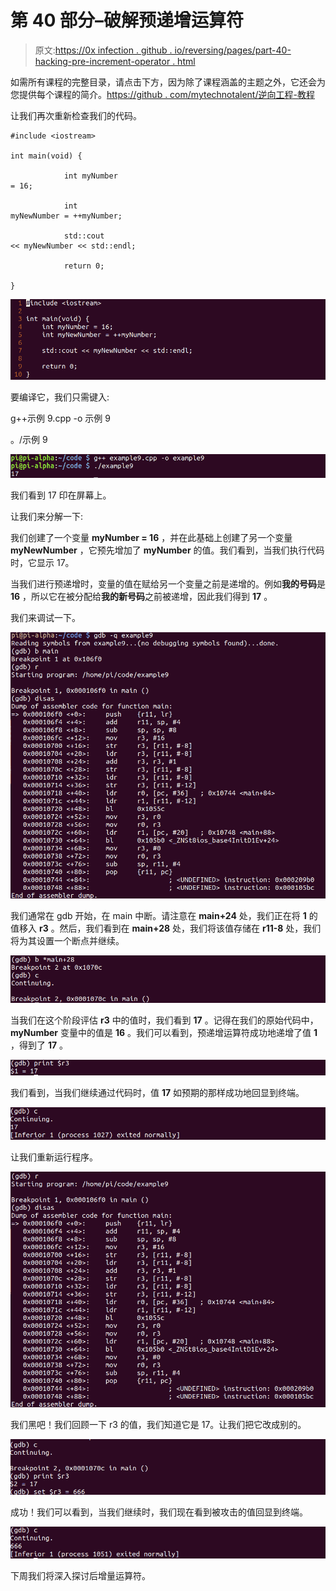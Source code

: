 # 第 40 部分–破解预递增运算符

> 原文:[https://0x infection . github . io/reversing/pages/part-40-hacking-pre-increment-operator . html](https://0xinfection.github.io/reversing/pages/part-40-hacking-pre-increment-operator.html)

如需所有课程的完整目录，请点击下方，因为除了课程涵盖的主题之外，它还会为您提供每个课程的简介。[https://github . com/mytechnotalent/逆向工程-教程](https://github.com/mytechnotalent/Reverse-Engineering-Tutorial)

让我们再次重新检查我们的代码。

```
#include <iostream>

int main(void) {

            int myNumber
= 16;

            int
myNewNumber = ++myNumber;

            std::cout
<< myNewNumber << std::endl;

            return 0;

}

```

![](img/2110bc1e6e56d95b5afbb1c6747748c0.png)

要编译它，我们只需键入:

g++示例 9.cpp -o 示例 9

。/示例 9

![](img/8566c6fe8bdbf37a3d6152342f0ad60c.png)

我们看到 17 印在屏幕上。

让我们来分解一下:

我们创建了一个变量 **myNumber = 16** ，并在此基础上创建了另一个变量 **myNewNumber** ，它预先增加了 **myNumber** 的值。我们看到，当我们执行代码时，它显示 17。

当我们进行预递增时，变量的值在赋给另一个变量之前是递增的。例如**我的号码**是 **16** ，所以它在被分配给**我的新号码**之前被递增，因此我们得到 **17** 。

我们来调试一下。

![](img/217867c14477f046e7a6cf7f184eda73.png)

我们通常在 gdb 开始，在 main 中断。请注意在 **main+24** 处，我们正在将 **1** 的值移入 **r3** 。然后，我们看到在 **main+28** 处，我们将该值存储在 **r11-8** 处，我们将为其设置一个断点并继续。

![](img/a0df3d59966d4c24c54e317948b39a60.png)

当我们在这个阶段评估 **r3** 中的值时，我们看到 **17** 。记得在我们的原始代码中， **myNumber** 变量中的值是 **16** 。我们可以看到，预递增运算符成功地递增了值 **1** ，得到了 **17** 。

![](img/aa940ff9bf812d3dac9643aa27c95d63.png)

我们看到，当我们继续通过代码时，值 **17** 如预期的那样成功地回显到终端。

![](img/4b65dc1a756c08fbedf7b3ea68f703e0.png)

让我们重新运行程序。

![](img/a2711c595e6b210986018bd6e94f4dd4.png)

我们黑吧！我们回顾一下 r3 的值，我们知道它是 17。让我们把它改成别的。

![](img/cedbd67cc04d56499fb15ef9a567788d.png)

成功！我们可以看到，当我们继续时，我们现在看到被攻击的值回显到终端。

![](img/a0e0f10da07326d44e476f2f1d826933.png)

下周我们将深入探讨后增量运算符。